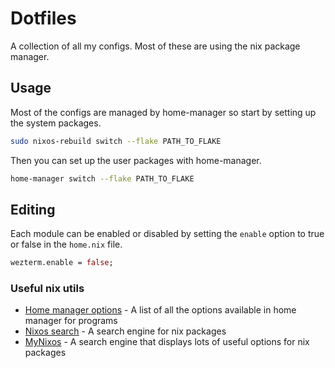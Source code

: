 # Dotfiles

A collection of all my configs.
Most of these are using the nix package manager.

## Usage

Most of the configs are managed by home-manager so start by setting up the system packages.

```bash
sudo nixos-rebuild switch --flake PATH_TO_FLAKE
```

Then you can set up the user packages with home-manager.

```bash
home-manager switch --flake PATH_TO_FLAKE
```

## Editing

Each module can be enabled or disabled by setting the `enable` option to true or false in the `home.nix` file.

```nix
wezterm.enable = false;
```

### Useful nix utils

- [Home manager options](https://nix-community.github.io/home-manager/options.xhtml) - A list of all the options available in home manager for programs
- [Nixos search](https://search.nixos.org/packages) - A search engine for nix packages
- [MyNixos](https://search.nixos.org/packages) - A search engine that displays lots of useful options for nix packages
